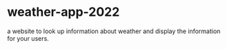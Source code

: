 # weather-app-2022
a website to look up information about weather and display the information for your users.
